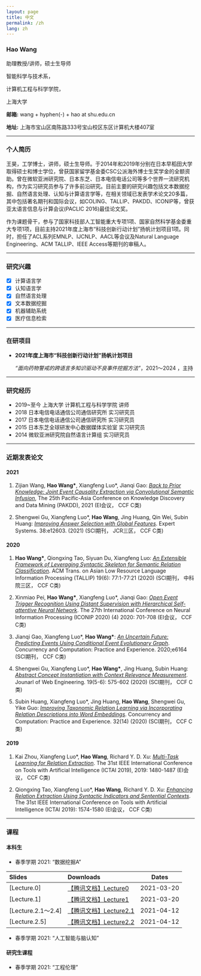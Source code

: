 ```yaml
---
layout: page
title: 中文
permalink: /zh
lang: zh
---
```


### Hao Wang

助理教授/讲师，硕士生导师

智能科学与技术系，

计算机工程与科学学院，

上海大学

**邮箱:** wang + hyphen(-) + hao at shu.edu.cn

**地址:** 上海市宝山区南陈路333号宝山校区东区计算机大楼407室

---

### 个人简历

王昊，工学博士，讲师，硕士生导师。于2014年和2019年分别在日本早稻田大学取得硕士和博士学位，曾获国家留学基金委CSC公派海外博士生奖学金的全额资助。曾在微软亚洲研究院、日本东芝、日本电信电话公司等多个世界一流研究机构，作为实习研究员参与了许多前沿研究。目前主要的研究兴趣包括文本数据挖掘、自然语言处理、认知与计算语言学等，在相关领域已发表学术论文20多篇，其中包括著名期刊和国际会议，如COLING、TALLIP、PAKDD、ICONIP等，曾获亚太语言信息与计算会议(PACLIC 2016)最佳论文奖。

作为课题骨干，参与了国家科技部人工智能重大专项1项、国家自然科学基金委重大专项1项，目前主持2021年度上海市“科技创新行动计划”扬帆计划项目1项。同时，担任了ACL系列EMNLP、IJCNLP、AACL等会议及Natural Language Engineering、ACM TALLIP、IEEE Access等期刊的审稿人。

---

### 研究兴趣
- [x] 计算语言学
- [x] 认知语言学
- [x] 自然语言处理
- [x] 文本数据挖掘
- [x] 机器辅助系统
- [x] 医疗信息检索

---


### 在研项目
- **2021年度上海市“科技创新行动计划”扬帆计划项目** 
  
    *“面向药物警戒的跨语言多知识驱动不良事件挖掘方法”*，2021～2024 ，主持

---


### 研究经历
  -  2019~至今 上海大学 计算机工程与科学学院  讲师 
  -  2018     日本电信电话通信公司通信研究所 实习研究员 
  -  2017     日本电信电话通信公司通信研究所 实习研究员 
  -  2015     日本东芝全球研发中心数据媒体实验室 实习研究员 
  -  2014     微软亚洲研究院自然语言计算组 实习研究员 

---

### 近期发表论文
#### 2021

1. Zijian Wang, **Hao Wang\***, Xiangfeng Luo\*, Jianqi Gao: *[Back to Prior Knowledge: Joint Event Causality Extraction via Convolutional Semantic Infusion](https://arxiv.org/abs/2102.09923)*, The 25th Pacific-Asia Conference on Knowledge Discovery and Data Mining (PAKDD), 2021 (EI会议， CCF C类) 

2. Shengwei Gu, Xiangfeng Luo\*, **Hao Wang**, Jing Huang, Qin Wei, Subin Huang:  *[Improving Answer Selection with Global Features](https://onlinelibrary.wiley.com/doi/epdf/10.1111/exsy.12603)*. Expert Systems. 38:e12603. (2021) (SCI期刊， JCR三区， CCF C类) 


#### 2020

1. **Hao Wang\***, Qiongxing Tao, Siyuan Du, Xiangfeng Luo: *[An Extensible Framework of Leveraging Syntactic Skeleton for Semantic Relation Classification](https://dl.acm.org/doi/10.1145/3402885)*. ACM Trans. on Asian Low Resource Language Information Processing (TALLIP) 19(6): 77:1-77:21 (2020) (SCI期刊， 中科院三区， CCF C类)

2. Xinmiao Pei, **Hao Wang\***, Xiangfeng Luo\*, Jianqi Gao: *[Open Event Trigger Recognition Using Distant Supervision with Hierarchical Self-attentive Neural Network](https://link.springer.com/book/10.1007/978-3-030-63820-7)*. The 27th International Conference on Neural Information Processing (ICONIP 2020) (4) 2020: 701-708 (EI会议， CCF C类)

3. Jianqi Gao, Xiangfeng Luo\*, **Hao Wang\***: *[An Uncertain Future: Predicting Events Using Conditional Event Evolutionary Graph](https://onlinelibrary.wiley.com/doi/epdf/10.1002/cpe.6104)*. Concurrency and Computation: Practice and Experience. 2020;e6164 (SCI期刊， CCF C类)

4. Shengwei Gu, Xiangfeng Luo\*, **Hao Wang\***, Jing Huang, Subin Huang: *[Abstract Concept Instantiation with Context Relevance Measurement](https://journals.riverpublishers.com/index.php/JWE/article/view/768)*. Jounarl of Web Engineering. 19(5-6): 575-602 (2020) (SCI期刊， CCF C类)

5. Subin Huang, Xiangfeng Luo\*, Jing Huang, **Hao Wang**, Shengwei Gu, Yike Guo: *[Improving Taxonomic Relation Learning via Incorporating Relation Descriptions into Word Embeddings](https://onlinelibrary.wiley.com/doi/abs/10.1002/cpe.5696)*. Concurrency and Computation: Practice and Experience. 32(14) (2020) (SCI期刊， CCF C类)

#### 2019 

1. Kai Zhou, Xiangfeng Luo\*, **Hao Wang**, Richard Y. D. Xu: *[Multi-Task Learning for Relation Extraction](http://ieeexplore.ieee.org/xpls/abs_all.jsp?arnumber=8995371)*. The 31st IEEE International Conference on Tools with Artificial Intelligence (ICTAI 2019), 2019: 1480-1487  (EI会议， CCF C类)

2. Qiongxing Tao, Xiangfeng Luo\*, **Hao Wang**, Richard Y. D. Xu: *[Enhancing Relation Extraction Using Syntactic Indicators and Sentential Contexts](https://arxiv.org/pdf/1912.01858)*. The 31st IEEE International Conference on Tools with Artificial Intelligence (ICTAI 2019): 1574-1580 (EI会议， CCF C类)


---
### 课程
#### 本科生

- 春季学期 2021: “数据挖掘A” 
  
| Slides        | Downloads   |  Dates  |
| :--------  | :-----  | :----:  |
| [Lecture.0] | [【腾讯文档】Lecture0]  |2021-03-20|
| [Lecture.1] | [【腾讯文档】Lecture1]    |2021-03-20|
| [Lecture.2.1～2.4] | [【腾讯文档】Lecture2.1]    |2021-04-12|
| [Lecture.2.5] | [【腾讯文档】Lecture2.2]  |2021-04-12|

- 春季学期 2021: “人工智能与脑认知” 

#### 研究生课程

- 春季学期 2021: “工程伦理”



[【腾讯文档】Lecture0]: https://docs.qq.com/pdf/DY29iWkF1TlJyUmdJ
[【腾讯文档】Lecture1]: https://docs.qq.com/pdf/DY3NGYWVJeVFQSmd2
[【腾讯文档】Lecture2.1]: https://docs.qq.com/pdf/DY3pKZ3hjZ1hqR2Jp
[【腾讯文档】Lecture2.2]: https://docs.qq.com/pdf/DY3dKcUVxd0FnRHVJ



 
